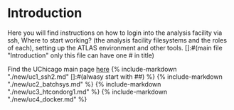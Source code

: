 # Introduction
Here you will find instructions on how to login into the analysis facility via ssh, Where to start working? (the analysis facility filesystems and the roles of each), setting up the ATLAS environment and other tools. 
[]:#(main file "Introduction" only this file can have one # in title)

Find the UChicago main page [here](https://af.uchicago.edu/) 
{%
    include-markdown "./new/uc1_ssh2.md" []:#(alwasy start with ##)
%}
{%
    include-markdown "./new/uc2_batchsys.md"
%}
{%
    include-markdown "./new/uc3_htcondorg1.md"
%}
{%
    include-markdown "./new/uc4_docker.md"
%}
